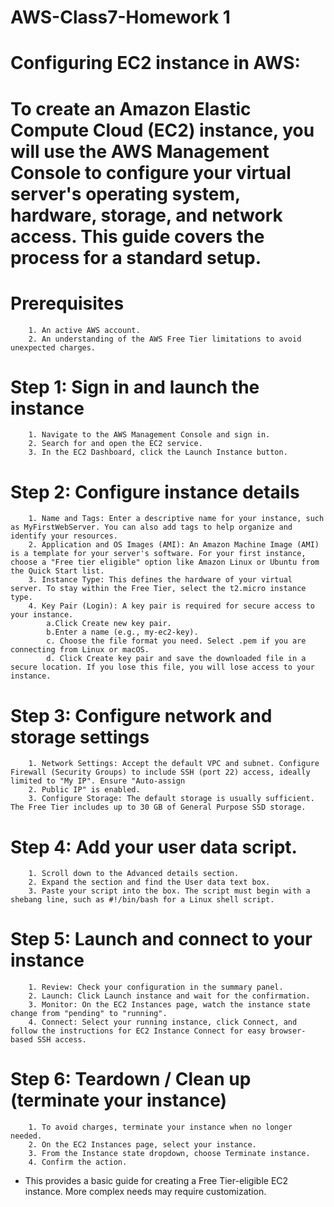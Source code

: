 # AWS-Class7-Homework 1

# Configuring EC2 instance in AWS:
# To create an Amazon Elastic Compute Cloud (EC2) instance, you will use the AWS Management Console to configure your virtual server's operating system, hardware, storage, and network access. This guide covers the process for a standard setup. 

# Prerequisites
        1. An active AWS account.   
        2. An understanding of the AWS Free Tier limitations to avoid unexpected charges. 

# Step 1: Sign in and launch the instance
        1. Navigate to the AWS Management Console and sign in.
        2. Search for and open the EC2 service.
        3. In the EC2 Dashboard, click the Launch Instance button. 
# Step 2: Configure instance details
        1. Name and Tags: Enter a descriptive name for your instance, such as MyFirstWebServer. You can also add tags to help organize and identify your resources.
        2. Application and OS Images (AMI): An Amazon Machine Image (AMI) is a template for your server's software. For your first instance, choose a "Free tier eligible" option like Amazon Linux or Ubuntu from the Quick Start list.
        3. Instance Type: This defines the hardware of your virtual server. To stay within the Free Tier, select the t2.micro instance type.
        4. Key Pair (Login): A key pair is required for secure access to your instance.
            a.Click Create new key pair.
            b.Enter a name (e.g., my-ec2-key).
            c. Choose the file format you need. Select .pem if you are connecting from Linux or macOS.
            d. Click Create key pair and save the downloaded file in a secure location. If you lose this file, you will lose access to your instance. 
# Step 3: Configure network and storage settings
        1. Network Settings: Accept the default VPC and subnet. Configure Firewall (Security Groups) to include SSH (port 22) access, ideally limited to "My IP". Ensure "Auto-assign 
        2. Public IP" is enabled.
        3. Configure Storage: The default storage is usually sufficient. The Free Tier includes up to 30 GB of General Purpose SSD storage. 
# Step 4: Add your user data script.
        1. Scroll down to the Advanced details section.
        2. Expand the section and find the User data text box.
        3. Paste your script into the box. The script must begin with a shebang line, such as #!/bin/bash for a Linux shell script.
# Step 5: Launch and connect to your instance
        1. Review: Check your configuration in the summary panel.
        2. Launch: Click Launch instance and wait for the confirmation.
        3. Monitor: On the EC2 Instances page, watch the instance state change from "pending" to "running".
        4. Connect: Select your running instance, click Connect, and follow the instructions for EC2 Instance Connect for easy browser-based SSH access. 
# Step 6: Teardown / Clean up (terminate your instance)
        1. To avoid charges, terminate your instance when no longer needed. 
        2. On the EC2 Instances page, select your instance.
        3. From the Instance state dropdown, choose Terminate instance.
        4. Confirm the action. 
* This provides a basic guide for creating a Free Tier-eligible EC2 instance. More complex needs may require customization.
